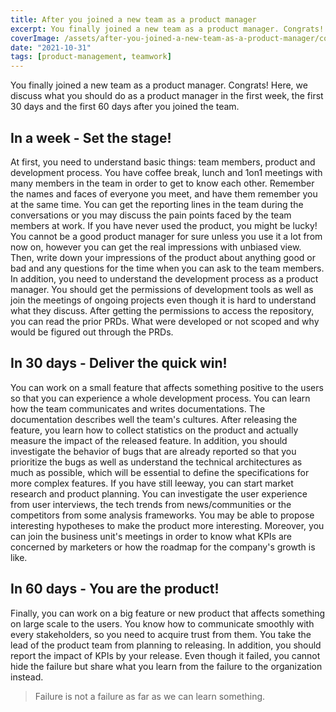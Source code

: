 ```yaml
---
title: After you joined a new team as a product manager
excerpt: You finally joined a new team as a product manager. Congrats! Here, we discuss what you should do as a product manager in the first week, the first 30 days and the first 60 days after you joined the team.
coverImage: /assets/after-you-joined-a-new-team-as-a-product-manager/cover.webp
date: "2021-10-31"
tags: [product-management, teamwork]
---
```


You finally joined a new team as a product manager. Congrats! Here, we discuss what you should do as a product manager in the first week, the first 30 days and the first 60 days after you joined the team.

## In a week - Set the stage!

At first, you need to understand basic things: team members, product and development process. You have coffee break, lunch and 1on1 meetings with many members in the team in order to get to know each other. Remember the names and faces of everyone you meet, and have them remember you at the same time. You can get the reporting lines in the team during the conversations or you may discuss the pain points faced by the team members at work. If you have never used the product, you might be lucky! You cannot be a good product manager for sure unless you use it a lot from now on, however you can get the real impressions with unbiased view. Then, write down your impressions of the product about anything good or bad and any questions for the time when you can ask to the team members. In addition, you need to understand the development process as a product manager. You should get the permissions of development tools as well as join the meetings of ongoing projects even though it is hard to understand what they discuss. After getting the permissions to access the repository, you can read the prior PRDs. What were developed or not scoped and why would be figured out through the PRDs.

## In 30 days - Deliver the quick win!

You can work on a small feature that affects something positive to the users so that you can experience a whole development process. You can learn how the team communicates and writes documentations. The documentation describes well the team's cultures. After releasing the feature, you learn how to collect statistics on the product and actually measure the impact of the released feature. In addition, you should investigate the behavior of bugs that are already reported so that you prioritize the bugs as well as understand the technical architectures as much as possible, which will be essential to define the specifications for more complex features. If you have still leeway, you can start market research and product planning. You can investigate the user experience from user interviews, the tech trends from news/communities or the competitors from some analysis frameworks. You may be able to propose interesting hypotheses to make the product more interesting. Moreover, you can join the business unit's meetings in order to know what KPIs are concerned by marketers or how the roadmap for the company's growth is like.

## In 60 days - You are the product!

Finally, you can work on a big feature or new product that affects something on large scale to the users. You know how to communicate smoothly with every stakeholders, so you need to acquire trust from them. You take the lead of the product team from planning to releasing. In addition, you should report the impact of KPIs by your release. Even though it failed, you cannot hide the failure but share what you learn from the failure to the organization instead.

> Failure is not a failure as far as we can learn something.

